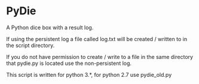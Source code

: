 # PyDie

A Python dice box with a result log.

If using the persistent log a file called log.txt will be created / written to in the script directory.

If you do not have permission to create / write to a file in the same directory that pydie.py is located use the non-persistent log.

This script is written for python 3.*, for python 2.7 use pydie_old.py

